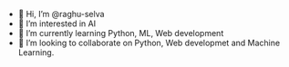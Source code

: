 - 👋 Hi, I’m @raghu-selva
- 👀 I’m interested in AI
- 🌱 I’m currently learning Python, ML, Web development
- 💞️ I’m looking to collaborate on Python, Web developmet and Machine Learning.

<!---
raghu-selva/raghu-selva is a ✨ special ✨ repository because its `README.md` (this file) appears on your GitHub profile.
You can click the Preview link to take a look at your changes.
--->
